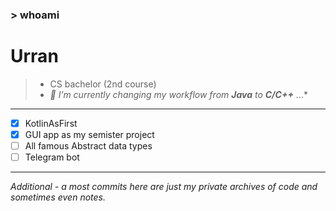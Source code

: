 ### > whoami
# Urran 
> - CS bachelor (2nd course)
> - *🔭 I’m currently changing my workflow from **Java** to **C/C++*** ...*
___
- [x] KotlinAsFirst
- [X] GUI app as my semister project
- [ ] All famous Abstract data types
- [ ] Telegram bot

___
_Additional - a most commits here are just my private archives of code and sometimes even notes._

<!--
**UrranQx/UrranQx** is a ✨ _special_ ✨ repository because its `README.md` (this file) appears on your GitHub profile.

Here are some ideas to get you started:

- 🔭 I’m currently working on ...
- 🌱 I’m currently learning ...
- 👯 I’m looking to collaborate on ...
- 🤔 I’m looking for help with ...
- 💬 Ask me about ...
- 📫 How to reach me: ...
- 😄 Pronouns: ...
- ⚡ Fun fact: ...
-->

